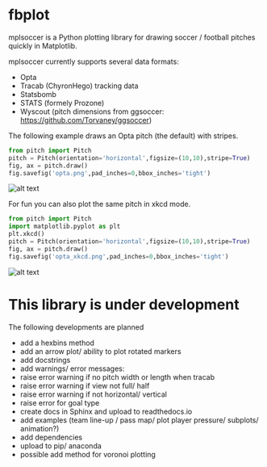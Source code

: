 # fbplot
mplsoccer is a Python plotting library for drawing soccer / football pitches quickly in Matplotlib.

mplsoccer currently supports several data formats:
- Opta
- Tracab (ChyronHego) tracking data
- Statsbomb
- STATS (formely Prozone)
- Wyscout (pitch dimensions from ggsoccer: https://github.com/Torvaney/ggsoccer)

The following example draws an Opta pitch (the default) with stripes.
``` python
from pitch import Pitch
pitch = Pitch(orientation='horizontal',figsize=(10,10),stripe=True)
fig, ax = pitch.draw()
fig.savefig('opta.png',pad_inches=0,bbox_inches='tight')
```
![alt text](https://github.com/andrewRowlinson/mplsoccer/blob/master/docs/figures/README_example_opta_pitch.png "pitch xkcd style")

For fun you can also plot the same pitch in xkcd mode.
``` python
from pitch import Pitch
import matplotlib.pyplot as plt
plt.xkcd()
pitch = Pitch(orientation='horizontal',figsize=(10,10),stripe=True)
fig, ax = pitch.draw()
fig.savefig('opta_xkcd.png',pad_inches=0,bbox_inches='tight')
```
![alt text](https://github.com/andrewRowlinson/mplsoccer/blob/master/docs/figures/README_example_xkcd_pitch.png "pitch xkcd style")

# This library is under development
The following developments are planned
- add a hexbins method
- add an arrow plot/ ability to plot rotated markers
- add docstrings
- add warnings/ error messages:
- raise error warning if no pitch width or length when tracab
- raise error warning if view not full/ half
- raise error warning if not horizontal/ vertical
- raise error for goal type
- create docs in Sphinx and upload to readthedocs.io
- add examples (team line-up / pass map/ plot player pressure/ subplots/ animation?)
- add dependencies
- upload to pip/ anaconda
- possible add method for voronoi plotting